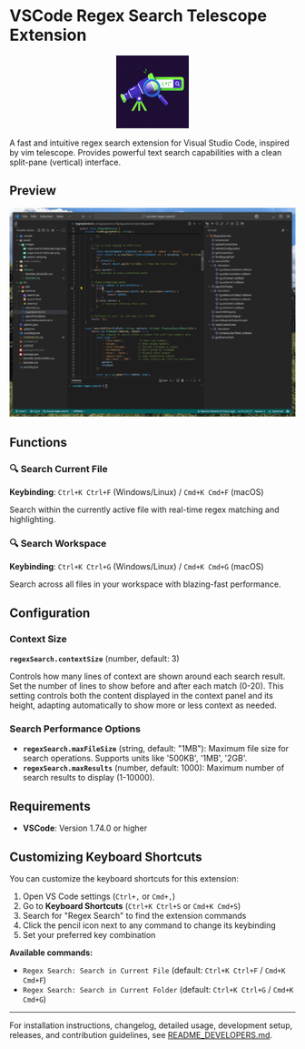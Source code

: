 # VSCode Regex Search Telescope Extension

<div align="center">
  <img src="assets/images/regex-search-telescope-logo.png" alt="Regex Search Telescope Logo" width="128" height="128">
</div>

A fast and intuitive regex search extension for Visual Studio Code, inspired by vim telescope. 
Provides powerful text search capabilities with a clean split-pane (vertical) interface.

## Preview

![Regex Search Telescope Demo](assets/images/regex-search-telescope.gif)

## Functions

### 🔍 Search Current File
**Keybinding**: `Ctrl+K Ctrl+F` (Windows/Linux) / `Cmd+K Cmd+F` (macOS)

Search within the currently active file with real-time regex matching and highlighting.

### 🔍 Search Workspace
**Keybinding**: `Ctrl+K Ctrl+G` (Windows/Linux) / `Cmd+K Cmd+G` (macOS)

Search across all files in your workspace with blazing-fast performance.

## Configuration

### Context Size
**`regexSearch.contextSize`** (number, default: 3)

Controls how many lines of context are shown around each search result. Set the number of lines to show before and after each match (0-20). This setting controls both the content displayed in the context panel and its height, adapting automatically to show more or less context as needed.

### Search Performance Options

- **`regexSearch.maxFileSize`** (string, default: "1MB"): Maximum file size for search operations. Supports units like '500KB', '1MB', '2GB'.
- **`regexSearch.maxResults`** (number, default: 1000): Maximum number of search results to display (1-10000).

## Requirements

- **VSCode**: Version 1.74.0 or higher

## Customizing Keyboard Shortcuts

You can customize the keyboard shortcuts for this extension:

1. Open VS Code settings (`Ctrl+,` or `Cmd+,`)
2. Go to **Keyboard Shortcuts** (`Ctrl+K Ctrl+S` or `Cmd+K Cmd+S`)
3. Search for "Regex Search" to find the extension commands
4. Click the pencil icon next to any command to change its keybinding
5. Set your preferred key combination

**Available commands:**
- `Regex Search: Search in Current File` (default: `Ctrl+K Ctrl+F` / `Cmd+K Cmd+F`)
- `Regex Search: Search in Current Folder` (default: `Ctrl+K Ctrl+G` / `Cmd+K Cmd+G`)

---

For installation instructions, changelog, detailed usage, development setup, releases, and contribution guidelines, see [README_DEVELOPERS.md](README_DEVELOPERS.md).
